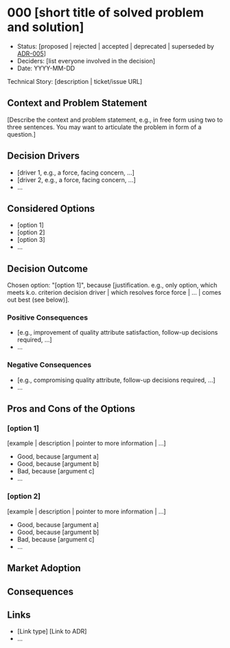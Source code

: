 # 000 [short title of solved problem and solution]
 
* Status: [proposed | rejected | accepted | deprecated | superseded by [ADR-005](005-example.md)]
* Deciders: [list everyone involved in the decision]
* Date: YYYY-MM-DD
 
Technical Story: [description | ticket/issue URL] <!-- optional -->
 
## Context and Problem Statement
 
[Describe the context and problem statement, e.g., in free form using two to three sentences.
You may want to articulate the problem in form of a question.]
 
## Decision Drivers <!-- optional -->
 
* [driver 1, e.g., a force, facing concern, …]
* [driver 2, e.g., a force, facing concern, …]
* …
 
## Considered Options
 
* [option 1]
* [option 2]
* [option 3]
* …
 
## Decision Outcome
 
Chosen option: "[option 1]", because [justification. e.g., only option, which meets k.o. criterion decision driver | which resolves force force | … | comes out best (see below)].
 
### Positive Consequences <!-- optional -->
 
* [e.g., improvement of quality attribute satisfaction, follow-up decisions required, …]
* …
 
### Negative Consequences <!-- optional -->
 
* [e.g., compromising quality attribute, follow-up decisions required, …]
* …
 
## Pros and Cons of the Options <!-- optional -->
 
### [option 1]
 
[example | description | pointer to more information | …] <!-- optional -->
 
* Good, because [argument a]
* Good, because [argument b]
* Bad, because [argument c]
* … <!-- numbers of pros and cons can vary -->
 
### [option 2]
 
[example | description | pointer to more information | …] <!-- optional -->
 
* Good, because [argument a]
* Good, because [argument b]
* Bad, because [argument c]
* … <!-- numbers of pros and cons can vary -->
 
## Market Adoption
 
 
## Consequences
 
 
## Links <!-- optional -->
 
* [Link type] [Link to ADR] <!-- example: Refined by [ADR-005](005-example.md) -->
* …